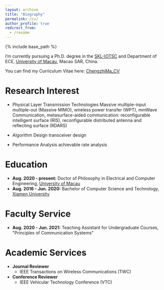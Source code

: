 ```yaml
---
layout: archive
title: "Biography"
permalink: /cv/
author_profile: true
redirect_from:
  - /resume
---
```


{% include base_path %}

I’m currently pursuing a Ph.D. degree in the [SKL-IOTSC](https://skliotsc.um.edu.mo/) and Department of ECE, [University of Macau](https://www.um.edu.mo/), Macao SAR, China.

You can find my Curriculum Vitae here: [ChengzhiMa_CV](../files/ChengzhiMa_CV.pdf)


Research Interest
======
* Physical Layer Transmission Technologies
  Massive multiple-input multiple-out (Massive MIMO), wireless power transfer (WPT), mmWave Communication, metasurface-aided communication: reconfigurable intelligent surface (RIS), reconfigurable distributed antenna and reflecting surface (RDARS)

* Algorithm Design
  transceiver design

* Performance Analysis
  achievable rate analysis


Education
======
* **Aug. 2020 - present:** Doctor of Philosophy in Electrical and Computer Engineering, [University of Macau](https://www.um.edu.mo/)
* **Aug. 2016 - Jun. 2020:** Bachelor of Computer Science and Technology, [Xiamen University](https://en.xmu.edu.cn/main.htm)

Faculty Service
======
* **Aug. 2020 - Jun. 2021:** Teaching Assistant for Undergraduate Courses, "Principles of Communication Systems"
  
Academic Services
======
* **Journal Reviewer**
  * IEEE Transactions on Wireless Communications (TWC)
* **Conference Reviewer**
  * IEEE Vehicular Technology Conference (VTC)


